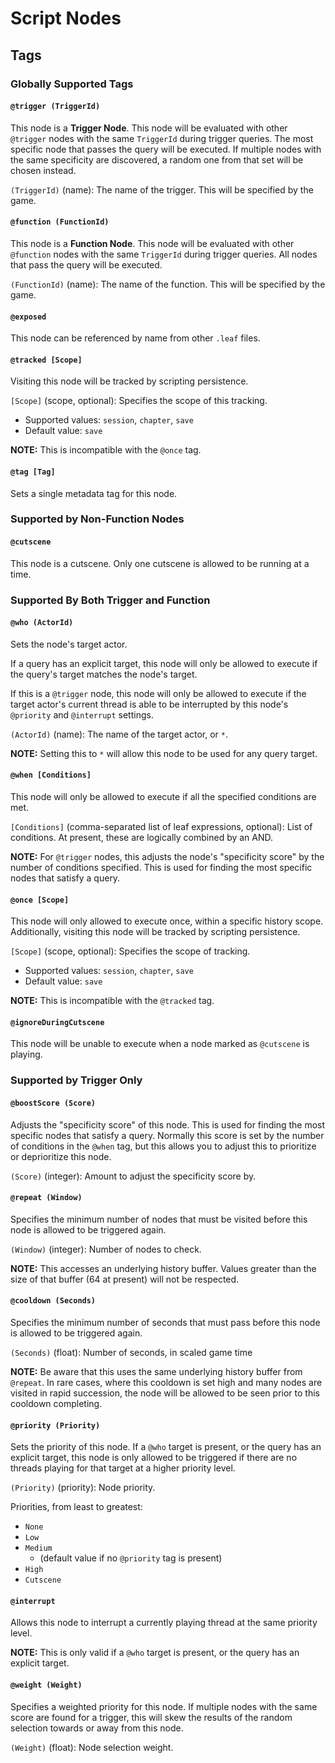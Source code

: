 # Script Nodes

## Tags

### Globally Supported Tags
#### `@trigger (TriggerId)`
This node is a **Trigger Node**. This node will be evaluated with other `@trigger` nodes with the same `TriggerId` during trigger queries. The most specific node that passes the query will be executed. If multiple nodes with the same specificity are discovered, a random one from that set will be chosen instead.

`(TriggerId)` (name): The name of the trigger. This will be specified by the game.
#### `@function (FunctionId)`
This node is a **Function Node**. This node will be evaluated with other `@function` nodes with the same `TriggerId` during trigger queries. All nodes that pass the query will be executed.

`(FunctionId)` (name): The name of the function. This will be specified by the game.
#### `@exposed`
This node can be referenced by name from other `.leaf` files.
#### `@tracked [Scope]`
Visiting this node will be tracked by scripting persistence.

`[Scope]` (scope, optional): Specifies the scope of this tracking.
* Supported values: `session`, `chapter`, `save`
* Default value: `save`

**NOTE:** This is incompatible with the `@once` tag.
#### `@tag [Tag]`
Sets a single metadata tag for this node.
### Supported by Non-Function Nodes
#### `@cutscene`
This node is a cutscene. Only one cutscene is allowed to be running at a time.

### Supported By Both Trigger and Function
#### `@who (ActorId)`
Sets the node's target actor.

If a query has an explicit target, this node will only be allowed to execute if the query's target matches the node's target.

If this is a `@trigger` node, this node will only be allowed to execute if the target actor's current thread is able to be interrupted by this node's `@priority` and `@interrupt` settings.

`(ActorId)` (name): The name of the target actor, or `*`.

**NOTE:** Setting this to `*` will allow this node to be used for any query target.
#### `@when [Conditions]`
This node will only be allowed to execute if all the specified conditions are met.

`[Conditions]` (comma-separated list of leaf expressions, optional): List of conditions. At present, these are logically combined by an AND.

**NOTE:** For `@trigger` nodes, this adjusts the node's "specificity score" by the number of conditions specified. This is used for finding the most specific nodes that satisfy a query.
#### `@once [Scope]`
This node will only allowed to execute once, within a specific history scope. Additionally, visiting this node will be tracked by scripting persistence.

`[Scope]` (scope, optional): Specifies the scope of tracking.
* Supported values: `session`, `chapter`, `save`
* Default value: `save`

**NOTE:** This is incompatible with the `@tracked` tag.
#### `@ignoreDuringCutscene`
This node will be unable to execute when a node marked as `@cutscene` is playing.

### Supported by Trigger Only
#### `@boostScore (Score)`
Adjusts the "specificity score" of this node. This is used for finding the most specific nodes that satisfy a query. Normally this score is set by the number of conditions in the `@when` tag, but this allows you to adjust this to prioritize or deprioritize this node.

`(Score)` (integer): Amount to adjust the specificity score by.
#### `@repeat (Window)`
Specifies the minimum number of nodes that must be visited before this node is allowed to be triggered again.

`(Window)` (integer): Number of nodes to check.

**NOTE:** This accesses an underlying history buffer. Values greater than the size of that buffer (64 at present) will not be respected.
#### `@cooldown (Seconds)`
Specifies the minimum number of seconds that must pass before this node is allowed to be triggered again. 

`(Seconds)` (float): Number of seconds, in scaled game time

**NOTE:** Be aware that this uses the same underlying history buffer from `@repeat`. In rare cases, where this cooldown is set high and many nodes are visited in rapid succession, the node will be allowed to be seen prior to this cooldown completing.
#### `@priority (Priority)`
Sets the priority of this node. If a `@who` target is present, or the query has an explicit target, this node is only allowed to be triggered if there are no threads playing for that target at a higher priority level.

`(Priority)` (priority): Node priority.

Priorities, from least to greatest:
* `None`
* `Low`
* `Medium`
  * (default value if no `@priority` tag is present)
* `High`
* `Cutscene`

#### `@interrupt`
Allows this node to interrupt a currently playing thread at the same priority level.

**NOTE:** This is only valid if a `@who` target is present, or the query has an explicit target.
#### `@weight (Weight)`
Specifies a weighted priority for this node. If multiple nodes with the same score are found for a trigger, this will skew the results of the random selection towards or away from this node.

`(Weight)` (float): Node selection weight.